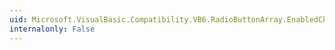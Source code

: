 ```yaml
---
uid: Microsoft.VisualBasic.Compatibility.VB6.RadioButtonArray.EnabledChanged
internalonly: False
---
```

